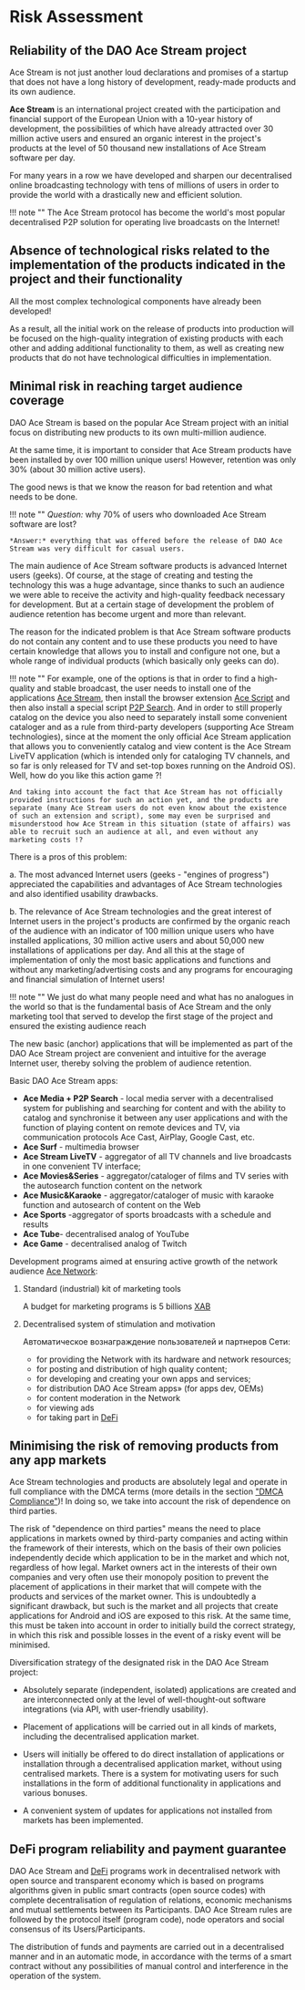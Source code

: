 # Risk Assessment

## Reliability of the DAO Ace Stream project

Ace Stream is not just another loud declarations and promises of a startup that does not have a long history of development, ready-made products and its own audience.

**Ace Stream** is an international project created with the participation and financial support of the European Union with a 10-year history of development, the possibilities of which have already attracted over 30 million active users and ensured an organic interest in the project's products at the level of 50 thousand new installations of Ace Stream software per day.

For many years in a row we have developed and sharpen our decentralised online broadcasting technology with tens of millions of users in order to provide the world with a drastically new and efficient solution.


!!! note ""
    The Ace Stream protocol has become the world's most popular decentralised P2P solution for operating live broadcasts on the Internet!


## Absence of technological risks related to the implementation of the products indicated in the project and their functionality

All the most complex technological components have already been developed!

As a result, all the initial work on the release of products into production will be focused on the high-quality integration of existing products with each other and adding additional functionality to them, as well as creating new products that do not have technological difficulties in implementation.


## Minimal risk in reaching target audience coverage

DAO Ace Stream is based on the popular Ace Stream project with an initial focus on distributing new products to its own multi-million audience.

At the same time, it is important to consider that Ace Stream products have been installed by over 100 million unique users! However, retention was only 30% (about 30 million active users).

The good news is that we know the reason for bad retention and what needs to be done.


!!! note ""
    *Question:* why 70% of users who downloaded Ace Stream software are lost?

    *Answer:* everything that was offered before the release of DAO Ace Stream was very difficult for casual users.

The main audience of Ace Stream software products is advanced Internet users (geeks). Of course, at the stage of creating and testing the technology this was a huge advantage, since thanks to such an audience we were able to receive the activity and high-quality feedback necessary for development. But at a certain stage of development the problem of audience retention has become urgent and more than relevant.

The reason for the indicated problem is that Ace Stream software products do not contain any content and to use these products you need to have certain knowledge that allows you to install and configure not one, but a whole range of individual products (which basically only geeks can do).

!!! note ""
    For example, one of the options is that in order to find a high-quality and stable broadcast, the user needs to install one of the applications [Ace Stream][1], then install the browser extension [Ace Script][2] and then also install a special script [P2P Search][3]. And in order to still properly catalog on the device you also need to separately install some convenient cataloger and as a rule from third-party developers (supporting Ace Stream technologies), since at the moment the only official Ace Stream application that allows you to conveniently catalog and view content is the Ace Stream LiveTV application (which is intended only for cataloging TV channels, and so far is only released for TV and set-top boxes running on the Android OS). Well, how do you like this action game ?!

    And taking into account the fact that Ace Stream has not officially provided instructions for such an action yet, and the products are separate (many Ace Stream users do not even know about the existence of such an extension and script), some may even be surprised and misunderstood how Ace Stream in this situation (state of affairs) was able to recruit such an audience at all, and even without any marketing costs !?

There is a pros of this problem:

a.  The most advanced Internet users (geeks - "engines of progress") appreciated the capabilities and advantages of Ace Stream technologies and also identified usability drawbacks.

b.  The relevance of Ace Stream technologies and the great interest of Internet users in the project's products are confirmed by the organic reach of the audience with an indicator of 100 million unique users who have installed applications, 30 million active users and about 50,000 new installations of applications per day. And all this at the stage of implementation of only the most basic applications and functions and without any marketing/advertising costs and any programs for encouraging and financial simulation of Internet users!

!!! note ""
    We just do what many people need and what has no analogues in the world so that is the fundamental basis of Ace Stream and the only marketing tool that served to develop the first stage of the project and ensured the existing audience reach

The new basic (anchor) applications that will be implemented as part of the DAO Ace Stream project are convenient and intuitive for the average Internet user, thereby solving the problem of audience retention.

Basic DAO Ace Stream apps:

- **Ace Media + P2P Search** - local media server with a decentralised system for publishing and searching for content and with the ability to catalog and synchronise it between any user applications and with the function of playing content on remote devices and TV, via communication protocols Ace Cast, AirPlay, Google Cast, etc.
- **Ace Surf** - multimedia browser
- **Ace Stream LiveTV** - aggregator of all TV channels and live broadcasts in one convenient TV interface;
- **Ace Movies&Series** - aggregator/cataloger of films and TV series with the autosearch function content on the network
- **Ace Music&Karaoke** - aggregator/cataloger of music with karaoke function and autosearch of content on the Web
- **Ace Sports** -aggregator of sports broadcasts with a schedule and results
- **Ace Tube**- decentralised analog of YouTube
- **Ace Game** - decentralised analog of Twitch

Development programs aimed at ensuring active growth of the network audience [Ace Network][4]:

1. Standard (industrial) kit of marketing tools

    A budget for marketing programs is 5 billions [XAB][5]

2. Decentralised system of stimulation and motivation

    Автоматическое вознаграждение пользователей и партнеров Сети:

    - for providing the Network with its hardware and network resources;
    - for posting and distribution of high quality content;  
    - for developing and creating your own apps and services;
    - for distribution DAO Ace Stream apps» (for apps dev, OEMs)  
    - for content moderation in the Network
    - for viewing ads
    - for taking part in [DeFi][6] 


## Minimising the risk of removing products from any app markets

Ace Stream technologies and products are absolutely legal and operate in full compliance with the DMCA terms (more details in the section ["DMCA Compliance"][7])! In doing so, we take into account the risk of dependence on third parties.

The risk of "dependence on third parties" means the need to place applications in markets owned by third-party companies and acting within the framework of their interests, which on the basis of their own policies independently decide which application to be in the market and which not, regardless of how legal. Market owners act in the interests of their own companies and very often use their monopoly position to prevent the placement of applications in their market that will compete with the products and services of the market owner. This is undoubtedly a significant drawback, but such is the market and all projects that create applications for Android and iOS are exposed to this risk. At the same time, this must be taken into account in order to initially build the correct strategy, in which this risk and possible losses in the event of a risky event will be minimised.

Diversification strategy of the designated risk in the DAO Ace Stream project:

- Absolutely separate (independent, isolated) applications are created and are interconnected only at the level of well-thought-out software integrations (via API, with user-friendly usability).

- Placement of applications will be carried out in all kinds of markets, including the decentralised application market.

- Users will initially be offered to do direct installation of applications or installation through a decentralised application market, without using centralised markets. There is a system for motivating users for such installations in the form of additional functionality in applications and various bonuses.

- A convenient system of updates for applications not installed from markets has been implemented.


## DeFi program reliability and payment guarantee

DAO Ace Stream and [DeFi][6] programs work in decentralised network with open source and transparent economy which is based on programs algorithms given in public smart contracts (open source codes) with complete decentralisation of regulation of relations, economic mechanisms and mutual settlements between its Participants. DAO Ace Stream rules are followed by the protocol itself (program code), node operators and social consensus of its Users/Participants.

The distribution of funds and payments are carried out in a decentralised manner and in an automatic mode, in accordance with the terms of a smart contract without any possibilities of manual control and interference in the operation of the system.


[1]: https:/wiki.acestream.media/Download
[2]: https://chrome.google.com/webstore/detail/ace-script/mjbepbhonbojpoaenhckjocchgfiaofo
[3]: https://awe.acestream.me/scripts/acestream/P2P_Search
[4]: ../welcome.md
[5]: ../system-tokens/ace-byte.md
[6]: finances.md
[7]: dmca.md
